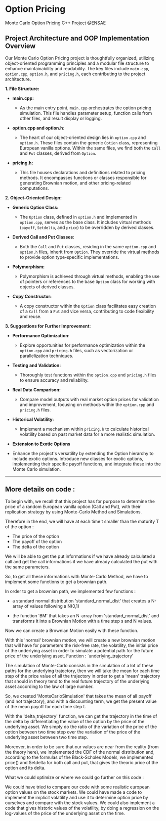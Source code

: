 # Option Pricing
 Monte Carlo Option Pricing C++ Project @ENSAE

## Project Architecture and OOP Implementation Overview

Our Monte Carlo Option Pricing project is thoughtfully organized, utilizing object-oriented programming principles and a modular file structure to enhance maintainability and readability. The key files include `main.cpp`, `option.cpp`, `option.h`, and `pricing.h`, each contributing to the project architecture.

**1. File Structure:**

- **main.cpp:**
  - As the main entry point, `main.cpp` orchestrates the option pricing simulation. This file handles parameter setup, function calls from other files, and result display or logging.

- **option.cpp and option.h:**
  - The heart of our object-oriented design lies in `option.cpp` and `option.h`. These files contain the generic `Option` class, representing European vanilla options. Within the same files, we find both the `Call` and `Put` classes, derived from `Option`.

- **pricing.h:**
  - This file houses declarations and definitions related to pricing methods. It encompasses functions or classes responsible for generating Brownian motion, and other pricing-related computations.

**2. Object-Oriented Design:**

- **Generic Option Class:**
  - The `Option` class, defined in `option.h` and implemented in `option.cpp`, serves as the base class. It includes virtual methods (`payoff`, `Setdelta`, and `price`) to be overridden by derived classes.

- **Derived Call and Put Classes:**
  - Both the `Call` and `Put` classes, residing in the same `option.cpp` and `option.h` files, inherit from `Option`. They override the virtual methods to provide option type-specific implementations.

- **Polymorphism:**
  - Polymorphism is achieved through virtual methods, enabling the use of pointers or references to the base `Option` class for working with objects of derived classes.

- **Copy Constructor:**
  - A copy constructor within the `Option` class facilitates easy creation of a `Call` from a `Put` and vice versa, contributing to code flexibility and reuse.

**3. Suggestions for Further Improvement:**

- **Performance Optimization:**
  - Explore opportunities for performance optimization within the `option.cpp` and `pricing.h` files, such as vectorization or parallelization techniques.

- **Testing and Validation:**
  - Thoroughly test functions within the `option.cpp` and `pricing.h` files to ensure accuracy and reliability.

- **Real Data Comparison:**
  - Compare model outputs with real market option prices for validation and improvement, focusing on methods within the `option.cpp` and `pricing.h` files.

- **Historical Volatility:**
  - Implement a mechanism within `pricing.h` to calculate historical volatility based on past market data for a more realistic simulation.

- **Extension to Exotic Options**
 - Enhance the project's versatility by extending the Option hierarchy to include exotic options. Introduce new classes for exotic options, implementing their specific payoff functions, and integrate these into the Monte Carlo simulation.

---
## More details on code :


To begin with, we recall that this project has for purpose to determine the price of a random European vanilla option (Call and Put), with their replication strategy by using Monte-Carlo Method and Simulations.

Therefore in the end, we will have at each time t smaller than the maturity T of the option : 

- The price of the option
- The payoff of the option
- The delta of the option

We will be able to get the put informations if we have already calculated a call and get the call informations if we have already calculated the put with the same parameters.

So, to get all these informations with Monte-Carlo Method, we have to implement some functions to get a brownian path.

In order to get a brownian path, we implemented few functions :

- a standard normal distribution 'standard_normal_dist' that creates a N-array of values following a N(0,1)

- the function 'BM' that takes an N-array from 'standard_normal_dist' and transforms it into a Brownian Motion with a time step s and N values.

Now we can create a Brownian Motion easily with these function. 

With this 'normal' brownian motion, we will create a new brownian motion that will have for parameters the risk-free rate, the volatility, the initial price of the underlying asset in order to simulate a potential path for the future price of the underlying asset. Function : 'underlying_trajectory'

The simulation of Monte-Carlo consists in the simulation of a lot of these paths for the underlying trajectory, then we will take the mean for each time step of the price value of all the trajectory in order to get a 'mean' trajectory that should in theory tend to the real future trajectory of the underlying asset according to the law of large number.

So, we created 'MonteCarloSimulation' that takes the mean of all payoff (and not trajectory), and with a discounting term, we get the present value of the mean payoff for each time step t.

With the 'delta_trajectory' function, we can get the trajectory in the time of the delta by differentiating the value of the option by the price of the underlying asset. We simply do the ratio of the variation of the price of the option between two time step over the variation of the price of the underlying asset between two time step.

Moreover, in order to be sure that our values are near from the reality (from the theory here), we implemented the CDF of the normal distribution and, according to the formulas of the Black-Scholes Models, we implemented price() and Setdelta for both call and put, that gives the theoric price of the option and its delta.










What we could optimize or where we could go further on this code :

We could have tried to compare our code with some realistic european option values on the stock markets. We could have made a code to implement the implicit volatility and use it to determine option price by ourselves and compare with the stock values. We could also implement a code that gives historic values of the volatility, by doing a regression on the log-values of the price of the underlying asset on the time.